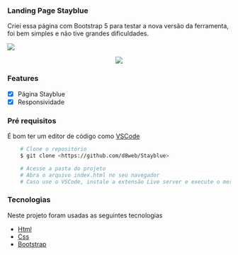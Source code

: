 ### Landing Page Stayblue

<p>Criei essa página com Bootstrap 5 para testar a nova versão da ferramenta, foi bem simples e não tive grandes dificuldades.</p>

<img src="https://github.com/d8web/Stayblue/blob/main/assets/images/Anima%C3%A7%C3%A3o.gif"/>

<p align="center">
    <img src="https://github.com/d8web/Stayblue/blob/main/assets/images/Anima%C3%A7%C3%A3oresponsiva.gif"/>
</p>

### Features

- [x] Página Stayblue
- [x] Responsividade

### Pré requisitos
É bom ter um editor de código como [VSCode](https://code.visualstudio.com/)

```bash
    # Clone o repositório
    $ git clone <https://github.com/d8web/Stayblue>

    # Acesse a pasta do projeto
    # Abra o arquivo index.html no seu navegador
    # Caso use o VSCode, instale a extensão Live server e execute o mesmo arquivo.
```

### Tecnologias

Neste projeto foram usadas as seguintes tecnologias

- [Html](https://developer.mozilla.org/pt-BR/docs/Web/HTML)
- [Css](https://developer.mozilla.org/pt-BR/docs/Web/CSS)
- [Bootstrap](https://getbootstrap.com/)
